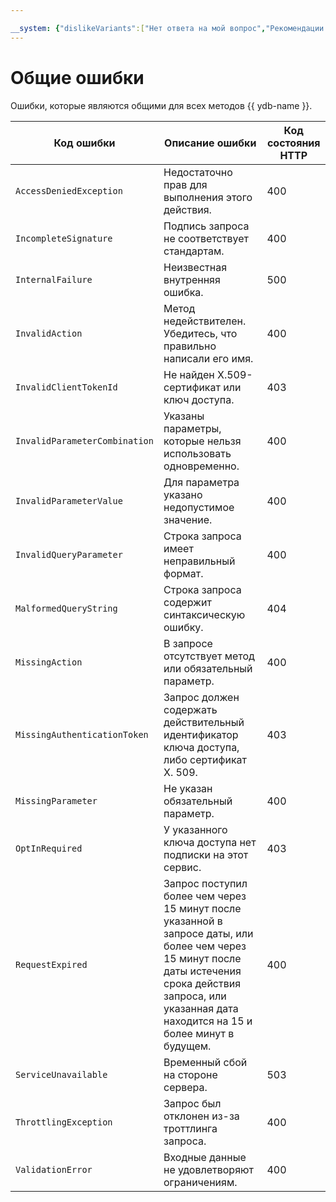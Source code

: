 ```yaml
---

__system: {"dislikeVariants":["Нет ответа на мой вопрос","Рекомендации не помогли","Содержание не соответсвует заголовку","Другое"]}
---
```

# Общие ошибки

Ошибки, которые являются общими для всех методов {{ ydb-name }}.

Код ошибки | Описание ошибки | Код состояния HTTP
----- | ----- | -----
`AccessDeniedException` | Недостаточно прав для выполнения этого действия. | 400
`IncompleteSignature` | Подпись запроса не соответствует стандартам. | 400
`InternalFailure` | Неизвестная внутренняя ошибка. | 500
`InvalidAction` | Метод недействителен. Убедитесь, что правильно написали его имя. | 400
`InvalidClientTokenId` | Не найден X.509-сертификат или ключ доступа. | 403
`InvalidParameterCombination` | Указаны параметры, которые нельзя использовать одновременно. | 400
`InvalidParameterValue` | Для параметра указано недопустимое значение. | 400
`InvalidQueryParameter` | Строка запроса имеет неправильный формат. | 400
`MalformedQueryString` | Строка запроса содержит синтаксическую ошибку. | 404
`MissingAction` | В запросе отсутствует метод или обязательный параметр. | 400
`MissingAuthenticationToken` | Запрос должен содержать действительный идентификатор ключа доступа, либо сертификат X. 509. | 403 
`MissingParameter` | Не указан обязательный параметр. | 400
`OptInRequired` | У указанного ключа доступа нет подписки на этот сервис. | 403 
`RequestExpired` | Запрос поступил более чем через 15 минут после указанной в запросе даты, или более чем через 15 минут после даты истечения срока действия запроса, или указанная дата находится на 15 и более минут в будущем. | 400 
`ServiceUnavailable` | Временный сбой на стороне сервера. | 503 
`ThrottlingException` | Запрос был отклонен из-за троттлинга запроса. | 400 
`ValidationError` | Входные данные не удовлетворяют ограничениям. | 400
